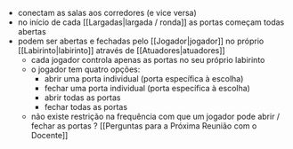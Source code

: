 - conectam as salas aos corredores (e vice versa)
- no início de cada [[Largadas|largada / ronda]] as portas começam todas abertas
- podem ser abertas e fechadas pelo [[Jogador|jogador]] no próprio [[Labirinto|labirinto]] através de [[Atuadores|atuadores]]
	- cada jogador controla apenas as portas no seu próprio labirinto
	- o jogador tem quatro opções:
		- abrir uma porta individual (porta específica à escolha)
		- fechar uma porta individual (porta específica à escolha)
		- abrir todas as portas
		- fechar todas as portas
	- não existe restrição na frequência com que um jogador pode abrir / fechar as portas ? [[Perguntas para a Próxima Reunião com o Docente]]
